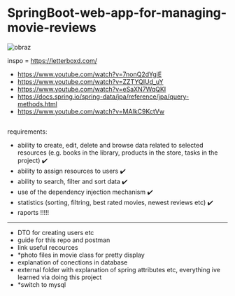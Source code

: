 # SpringBoot-web-app-for-managing-movie-reviews
![obraz](https://github.com/user-attachments/assets/9d286d7f-0aff-4453-8697-42a8cda0d5a8)

inspo = https://letterboxd.com/ 

- https://www.youtube.com/watch?v=7nonQ2dYgiE
- https://www.youtube.com/watch?v=ZZTYQIUd_uY
- https://www.youtube.com/watch?v=eSaXN7WqQKI
- https://docs.spring.io/spring-data/jpa/reference/jpa/query-methods.html
- https://www.youtube.com/watch?v=MAIkC9KctVw

## 
requirements:
- ability to create, edit, delete and browse data related to
selected resources (e.g. books in the library, products in the store, tasks in
the project) ✔️
- ability to assign resources to users ✔️
- ability to search, filter and sort data ✔️
- use of the dependency injection mechanism ✔️
- statistics (sorting, filtring, best rated movies, newest reviews etc) ✔️
- raports !!!!!
-----
- DTO for creating users etc
- guide for this repo and postman
- link useful recources
- *photo files in movie class for pretty display
- explanation of conections in database
- external folder with explanation of spring attributes etc, everything ive learned via doing this project
- *switch to mysql
